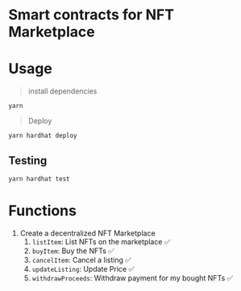 # Smart contracts for NFT Marketplace

# Usage

> install dependencies

```
yarn
```

> Deploy

```
yarn hardhat deploy
```

## Testing

```
yarn hardhat test
```

# Functions

1. Create a decentralized NFT Marketplace
   1. `listItem`: List NFTs on the marketplace ✅
   2. `buyItem`: Buy the NFTs ✅
   3. `cancelItem`: Cancel a listing ✅
   4. `updateListing`: Update Price ✅
   5. `withdrawProceeds`: Withdraw payment for my bought NFTs ✅
